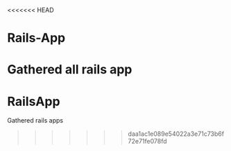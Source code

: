 <<<<<<< HEAD
# Rails-App
Gathered all rails app
=======
# RailsApp
Gathered rails apps
>>>>>>> daa1ac1e089e54022a3e71c73b6f72e71fe078fd
